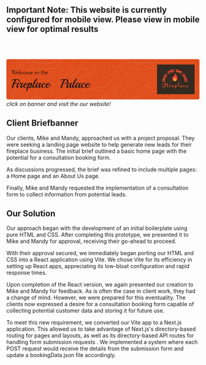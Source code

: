 ## Important Note: This website is currently configured for mobile view. Please view in mobile view for optimal results
<br><br>



<a href="https://fireplace-palace-fpfkitdhu-benmaharjan-hotmailcous-projects.vercel.app/">
  <img src="https://raw.githubusercontent.com/BenMaharjan/fireplace-palace/main/public/assets/Fireplace%20Palace%20Banner.png" alt="Fireplace Palace Banner" />
</a>
<br>
<i>click on banner and visit the our website!</i>

## Client Briefbanner

Our clients, Mike and Mandy, approached us with a project proposal. They were seeking a landing page website to help generate new leads for their fireplace business. The initial brief outlined a basic home page with the potential for a consultation booking form.

As discussions progressed, the brief was refined to include multiple pages: a Home page and an About Us page. 

Finally, Mike and Mandy requested the implementation of a consultation form to collect information from potential leads.

## Our Solution

Our approach began with the development of an initial boilerplate using pure HTML and CSS. After completing this prototype, we presented it to Mike and Mandy for approval, receiving their go-ahead to proceed.

With their approval secured, we immediately began porting our HTML and CSS into a React application using Vite. We chose Vite for its efficiency in setting up React apps, appreciating its low-bloat configuration and rapid response times.

Upon completion of the React version, we again presented our creation to Mike and Mandy for feedback. As is often the case in client work, they had a change of mind. However, we were prepared for this eventuality. The clients now expressed a desire for a consultation booking form capable of collecting potential customer data and storing it for future use.

To meet this new requirement, we converted our Vite app to a Next.js application. This allowed us to take advantage of Next.js's directory-based routing for pages and layouts, as well as its directory-based API routes for handling form submission requests . We implemented a system where each POST request would receive the details from the submission form and update a bookingData.json file accordingly.
